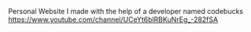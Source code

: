 Personal Website I made with the help of a developer named codebucks https://www.youtube.com/channel/UCeYt6blRBKuNrEg_-282fSA